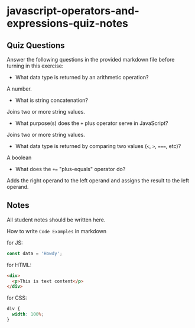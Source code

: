 # javascript-operators-and-expressions-quiz-notes

## Quiz Questions

Answer the following questions in the provided markdown file before turning in this exercise:

- What data type is returned by an arithmetic operation?

A number.

- What is string concatenation?

Joins two or more string values.

- What purpose(s) does the `+` plus operator serve in JavaScript?

Joins two or more string values.

- What data type is returned by comparing two values (`<`, `>`, `===`, etc)?

A boolean

- What does the `+=` "plus-equals" operator do?

Adds the right operand to the left operand and assigns the result to the left operand.

## Notes

All student notes should be written here.

How to write `Code Examples` in markdown

for JS:

```javascript
const data = 'Howdy';
```

for HTML:

```html
<div>
  <p>This is text content</p>
</div>
```

for CSS:

```css
div {
  width: 100%;
}
```
